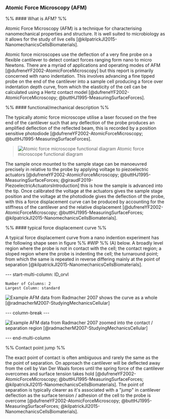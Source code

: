 
### Atomic Force Microscopy (AFM)

%% #### What is AFM? %%

Atomic Force Microscopy (AFM) is a technique for characterising nanomechanical properties and structure. It is well suited to microbiology as it allows for the study of live cells [@kilpatrickJI2015-NanomechanicsCellsBiomaterials]. 

Atomic force microscopes use the deflection of a very fine probe on a flexible cantilever to detect contact forces ranging form nano to micro Newtons. There are a myriad of applications and operating modes of AFM [@dufreneYF2002-AtomicForceMicroscopy] but this report is primarily concerned with nano indentation. This involves advancing a fine tipped probe on the end of the cantilever into a sample cell producing a force over indentation depth curve, from which the elasticity of the cell can be calculated using a Hertz contact model [@dufreneYF2002-AtomicForceMicroscopy; @buttHJ1995-MeasuringSurfaceForces].

%% #### functional/mechanical description %%

The typically atomic force microscope utilise a laser focused on the free end of the cantilever such that any deflection of the probe produces an amplified deflection of the reflected beam, this is recorded by a position sensitive photodiode [@dufreneYF2002-AtomicForceMicroscopy; @buttHJ1995-MeasuringSurfaceForces]. 

> ![Atomic force microscope functional diagram](Projects/Uni%20Projects/Individual%20project/Assesments/Dissertation/Sections/attachments/Atomic%20Force%20Microscopy%20-%20mechanism%20diagram.png)
> Atomic force microscope functional diagram

The sample once mounted to the sample stage can be manoeuvred precisely in relative to the probe by applying voltage to piezoelectric actuators [@dufreneYF2002-AtomicForceMicroscopy; @buttHJ1995-MeasuringSurfaceForces; @giraudF2019-PiezoelectricActuatorsIntroduction] this is how the sample is advanced into the tip. Once calibrated the voltage at the actuators gives the sample stage position and the voltage at the photodiode gives the deflection of the probe, with this a force displacement curve can be produced by accounting for the stiffness of the cantilever and the relative displacement [@dufreneYF2002-AtomicForceMicroscopy; @buttHJ1995-MeasuringSurfaceForces; @kilpatrickJI2015-NanomechanicsCellsBiomaterials].

%% #### typical force displacement curve %%

A typical force displacement curve from a nano indention experiment has the following shape seen in figure %% #WIP %% (A) below. A broadly level region where the probe is not in contact with the cell; the contact region; a sloped region where the probe is indenting the cell; the turnaround point; from which the same is repeated in reverse differing mainly at the point of separation [@kilpatrickJI2015-NanomechanicsCellsBiomaterials]. 


--- start-multi-column: ID_orvl
```column-settings
Number of Columns: 2
Largest Column: standard
```


![Example AFM data from Radmacher 2007 shows the curve as a whole [@radmacherM2007-StudyingMechanicsCellular]](Projects/Uni%20Projects/Individual%20project/Assesments/Dissertation/Sections/attachments/fdcurve%20figure%20A%20-%20radmacherM2007-StudyingMechanicsCellular.png)


--- column-break ---


![Example AFM data from Radmacher 2007 zoomed into the contact / separation region [@radmacherM2007-StudyingMechanicsCellular]](Projects/Uni%20Projects/Individual%20project/Assesments/Dissertation/Sections/attachments/fdcurve%20figure%20B%20-%20radmacherM2007-StudyingMechanicsCellular.png)


--- end-multi-column


%% Contact point jump %%


The exact point of contact is often ambiguous and rarely the same as the the point of separation. On approach the cantilever will be deflected away from the cell by Van Der Waals forces until the spring force of the cantilever overcomes and surface tension takes hold [@dufreneYF2002-AtomicForceMicroscopy; @buttHJ1995-MeasuringSurfaceForces; @kilpatrickJI2015-NanomechanicsCellsBiomaterials]. The point of separation is typically clearer as it's associated with a "jump" in cantilever deflection as the surface tension / adhesion of the cell to the probe is overcome [@dufreneYF2002-AtomicForceMicroscopy; @buttHJ1995-MeasuringSurfaceForces; @kilpatrickJI2015-NanomechanicsCellsBiomaterials].

